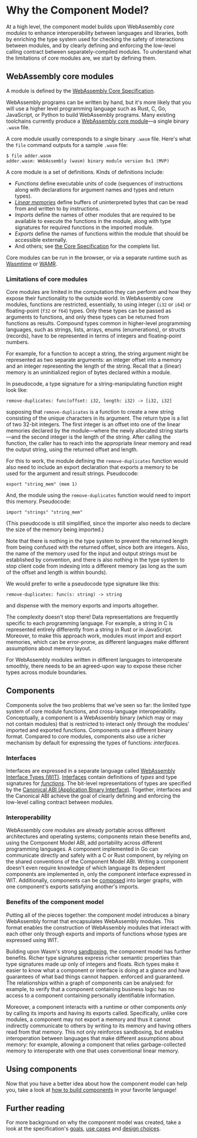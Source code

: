 # Why the Component Model?

At a high level, the component model builds upon WebAssembly _core modules_
to enhance interoperability between languages and libraries,
both by enriching the type system
used for checking the safety of interactions between modules,
and by clearly defining and enforcing
the low-level calling contract between separately-compiled modules.
To understand what the limitations of core modules are,
we start by defining them.

## WebAssembly core modules

A module is defined by the [WebAssembly Core Specification](https://webassembly.github.io/spec/core/).

WebAssembly programs can be written by hand,
but it's more likely that you will use a higher level programming language
such as Rust, C, Go, JavaScript, or Python to build WebAssembly programs.
Many existing toolchains currently produce a
[WebAssembly core module](https://webassembly.github.io/spec/core/syntax/modules.html)—a single
binary `.wasm` file.

A core module usually corresponds to a single binary `.wasm` file.
Here's what the `file` command outputs for a sample `.wasm` file:
```console
$ file adder.wasm
adder.wasm: WebAssembly (wasm) binary module version 0x1 (MVP)
```

A core module is a set of definitions.
Kinds of definitions include:
* _Functions_ define executable units of code
  (sequences of instructions along with declarations
  for argument names and types and return types).
* [_Linear memories_](https://webassembly.github.io/spec/core/syntax/modules.html#syntax-mem)
  define buffers of uninterpreted bytes that can be read from
  and written to by instructions.
* _Imports_ define the names of other modules
   that are required to be available to execute
   the functions in the module,
   along with type signatures for required functions
   in the imported module.
* _Exports_ define the names of functions within
  the module that should be accessible externally.
* And others; see [the Core Specification](https://webassembly.github.io/spec/core/syntax/modules.html)
  for the complete list.

Core modules can be run in the browser,
or via a separate runtime such as [Wasmtime](https://wasmtime.dev/)
or [WAMR](https://github.com/bytecodealliance/wasm-micro-runtime).

### Limitations of core modules

Core modules are limited in the computation they can perform and 
how they expose their functionality to the outside world.
In WebAssembly core modules, functions are restricted, essentially,
to using integer (`i32` or `i64`) or floating-point (`f32` or `f64`) types.
Only these types can be passed as arguments to functions,
and only these types can be returned from functions as results.
Compound types common in higher-level programming languages,
such as strings, lists, arrays, enums (enumerations), or structs (records),
have to be represented in terms of integers and floating-point numbers.

For example, for a function to accept a string, the string argument
might be represented as two separate arguments:
an integer offset into a memory
and an integer representing the length of the string.
Recall that a (linear) memory is an uninitialized region of bytes
declared within a module.

In pseudocode, a type signature for a string-manipulating function
might look like:

```
remove-duplicates: func(offset: i32, length: i32) -> [i32, i32]
```

supposing that `remove-duplicates` is a function
to create a new string consisting of the unique characters
in its argument.
The return type is a list of two 32-bit integers.
The first integer is an offset into one of the linear memories
declared by the module—where the newly allocated string starts—and
the second integer is the length of the string.
After calling the function,
the caller has to reach into the appropriate linear memory
and read the output string, using the returned offset and length.

For this to work, the module defining the `remove-duplicates` function
would also need to include
an export declaration that exports a memory to be used
for the argument and result strings. Pseudocode:

```
export "string_mem" (mem 1)
```

And, the module using the `remove-duplicates` function
would need to import this memory. Pseudocode:

```
import "strings" "string_mem"
```

(This pseudocode is still simplified, since the importer
also needs to declare the size of the memory being
imported.)

Note that there is nothing in the type system to prevent
the returned length from being confused with the returned offset,
since both are integers.
Also, the name of the memory used for the input and output strings
must be established by convention,
and there is also nothing in the type system to stop client code
from indexing into a different memory
(as long as the sum of the offset and length is within bounds).

We would prefer to write a pseudocode type signature like this:

```
remove-duplicates: func(s: string) -> string
```

and dispense with the memory exports and imports altogether.

The complexity doesn't stop there!
Data representations are frequently specific to each programming language.
For example, a string in C is represented entirely differently
from a string in Rust or in JavaScript.
Moreover, to make this approach work, modules must import and export memories,
which can be error-prone, as different languages
make different assumptions about memory layout.

For WebAssembly modules written in different languages to interoperate smoothly,
there needs to be an agreed-upon way to expose these richer types across module boundaries.

## Components

Components solve the two problems that we've seen so far:
the limited type system of core module functions,
and cross-language interoperability.
Conceptually, a component is a WebAssembly binary
(which may or may not contain modules)
that is restricted to interact
only through the modules' imported and exported functions.
Components use a different binary format.
Compared to core modules, components also use a richer
mechanism by default for expressing the types of functions: _interfaces_.

### Interfaces

Interfaces are expressed in a separate language called [WebAssembly Interface Types (WIT)](./wit.md).
[Interfaces](./wit.md#interfaces) contain definitions of _types_
and type signatures for [_functions_](./wit.md#functions).
The bit-level representations of types are specified by
the [Canonical ABI (Application Binary Interface)](./../advanced/canonical-abi.md).
Together, interfaces and the Canonical ABI
achieve the goal of clearly defining and enforcing
the low-level calling contract between modules.

### Interoperability

WebAssembly core modules are already portable across different architectures
and operating systems;
components retain these benefits and, using the Component Model ABI,
add portability across different programming languages.
A component implemented in Go can communicate directly and safely
with a C or Rust component, by relying on the shared conventions of the Component Model ABI.
Writing a component doesn't even require knowledge
of which language its dependent components are implemented in,
only the component interface expressed in WIT.
Additionally, components can be [composed](../composing-and-distributing.md) into larger graphs,
with one component's exports satisfying another's imports.

### Benefits of the component model

Putting all of the pieces together:
the component model introduces a binary WebAssembly format
that encapsulates WebAssembly modules.
This format enables the construction of WebAssembly modules
that interact with each other only through exports and imports of functions
whose types are expressed using WIT.

Building upon Wasm's strong [sandboxing](https://webassembly.org/docs/security/),
the component model has further benefits.
Richer type signatures express richer semantic properties
than type signatures made up only of integers and floats.
Rich types make it easier to know what a component or interface is 
doing at a glance and have guarantees of what bad things cannot happen.
enforced and guaranteed.
The relationships within a graph of components can be analysed:
for example, to verify that a component containing business logic
has no access to a component containing personally identifiable information.

Moreover, a component interacts with a runtime or other components
_only_ by calling its imports and having its exports called.
Specifically, unlike core modules, a component may not export a memory
and thus it cannot indirectly communicate to others
by writing to its memory and having others read from that memory.
This not only reinforces sandboxing, but enables interoperation
between languages that make different assumptions about memory:
for example, allowing a component that relies garbage-collected memory
to interoperate with one that uses conventional linear memory.

## Using components

Now that you have a better idea about how the component model can help you, take a look at [how to build components](../language-support.md) in your favorite language!

## Further reading

For more background on why the component model was created,
take a look at the specification's [goals](https://github.com/WebAssembly/component-model/blob/main/design/high-level/Goals.md),
[use cases](https://github.com/WebAssembly/component-model/blob/main/design/high-level/UseCases.md)
and [design choices](https://github.com/WebAssembly/component-model/blob/main/design/high-level/Choices.md).
